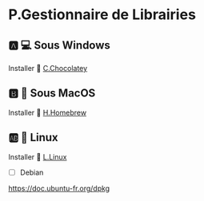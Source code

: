 # P.Gestionnaire de Librairies


## :a: :computer: Sous Windows

Installer :chocolate_bar: [C.Chocolatey](C.Chocolatey)

## :b: :apple: Sous MacOS

Installer :beer: [H.Homebrew]()


## :ab: :penguin: Linux 

Installer :penguin: [L.Linux](L.Linux)

- [ ] Debian

https://doc.ubuntu-fr.org/dpkg
